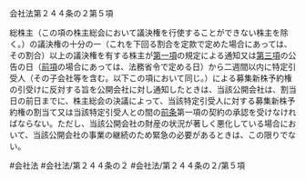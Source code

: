会社法第２４４条の２第５項

総株主（この項の株主総会において議決権を行使することができない株主を除く。）の議決権の十分の一（これを下回る割合を定款で定めた場合にあっては、その割合）以上の議決権を有する株主が[第一項](会社法＿＿＿＿第２４４条の２第１項)の規定による通知又は[第三項](会社法＿＿＿＿第２４４条の２第３項)の公告の日（[前項](会社法＿＿＿＿第２４４条の２第４項)の場合にあっては、法務省令で定める日）から二週間以内に特定引受人（その子会社等を含む。以下この項において同じ。）による募集新株予約権の引受けに反対する旨を公開会社に対し通知したときは、当該公開会社は、割当日の前日までに、株主総会の決議によって、当該特定引受人に対する募集新株予約権の割当て又は当該特定引受人との間の[前条](会社法＿＿＿＿第２４４条の１第１項)第一項の契約の承認を受けなければならない。ただし、当該公開会社の財産の状況が著しく悪化している場合において、当該公開会社の事業の継続のため緊急の必要があるときは、この限りでない。

#会社法
#会社法/第２４４条の２
#会社法/第２４４条の２/第５項
